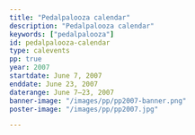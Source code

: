 ```yaml
---
title: "Pedalpalooza calendar"
description: "Pedalpalooza calendar"
keywords: ["pedalpalooza"]
id: pedalpalooza-calendar
type: calevents
pp: true
year: 2007
startdate: June 7, 2007
enddate: June 23, 2007
daterange: June 7–23, 2007
banner-image: "/images/pp/pp2007-banner.png"
poster-image: "/images/pp/pp2007.jpg"

---
```

